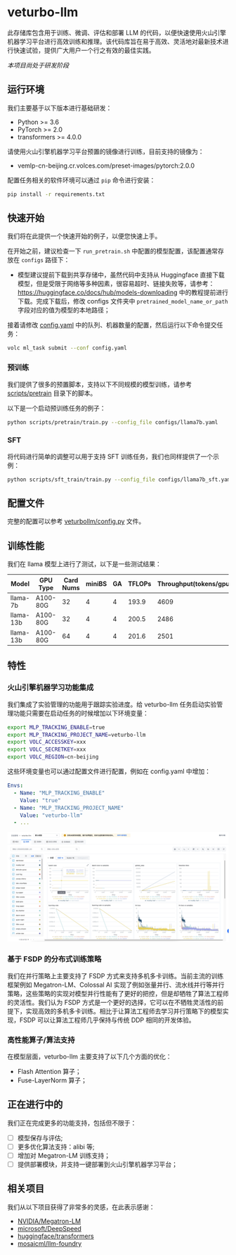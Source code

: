 

# veturbo-llm

此存储库包含用于训练、微调、评估和部署 LLM 的代码，以便快速使用火山引擎机器学习平台进行高效训练和推理。该代码库旨在易于高效、灵活地对最新技术进行快速试验，提供广大用户一个行之有效的最佳实践。

*本项目尚处于研发阶段*

## 运行环境

我们主要基于以下版本进行基础研发：

- Python >= 3.6
- PyTorch >= 2.0
- transformers >= 4.0.0

请使用火山引擎机器学习平台预置的镜像进行训练，目前支持的镜像为：

- vemlp-cn-beijing.cr.volces.com/preset-images/pytorch:2.0.0

配置任务相关的软件环境可以通过 `pip` 命令进行安装：

```bash
pip install -r requirements.txt
```


## 快速开始
我们将在此提供一个快速开始的例子，以便您快速上手。

在开始之前，建议检查一下 `run_pretrain.sh` 中配置的模型配置，该配置通常存放在 `configs` 路径下：

- 模型建议提前下载到共享存储中，虽然代码中支持从 Huggingface 直接下载模型，但是受限于网络等多种因素，很容易超时、链接失败等，请参考：https://huggingface.co/docs/hub/models-downloading 中的教程提前进行下载。完成下载后，修改 configs 文件夹中 `pretrained_model_name_or_path` 字段对应的值为模型的本地路径；

接着请修改 [config.yaml](config.yaml) 中的队列、机器数量的配置，然后运行以下命令提交任务：

```bash
volc ml_task submit --conf config.yaml
```

### 预训练

我们提供了很多的预置脚本，支持以下不同规模的模型训练，请参考 [scripts/pretrain](scripts/pretrain) 目录下的脚本。


以下是一个启动预训练任务的例子：
```bash
python scripts/pretrain/train.py --config_file configs/llama7b.yaml
```

### SFT
将代码进行简单的调整可以用于支持 SFT 训练任务，我们也同样提供了一个示例：
```bash
python scripts/sft_train/train.py --config_file configs/llama7b_sft.yaml
```

## 配置文件
完整的配置可以参考 [veturbollm/config.py](veturbollm/config.py) 文件。


## 训练性能

我们在 llama 模型上进行了测试，以下是一些测试结果：


| Model      | GPU Type  | Card Nums | miniBS | GA | TFLOPs | Throughput(tokens/gpu/s)    |
| ---------- | --------- | --------- | ------ | -- | ------ | --------------------------- |
| llama-7b   | A100-80G  | 32        | 4      | 4  | 193.9  | 4609                        |
| llama-13b  | A100-80G  | 32        | 4      | 4  | 200.5  | 2486                        |
| llama-13b  | A100-80G  | 64        | 4      | 4  | 201.6  | 2501                        |


## 特性
### 火山引擎机器学习功能集成
我们集成了实验管理的功能用于跟踪实验进度。给 veturbo-llm 任务启动实验管理功能只需要在启动任务的时候增加以下环境变量：

```bash
export MLP_TRACKING_ENABLE=true
export MLP_TRACKING_PROJECT_NAME=veturbo-llm
export VOLC_ACCESSKEY=xxx
export VOLC_SECRETKEY=xxx
export VOLC_REGION=cn-beijing
```

这些环境变量也可以通过配置文件进行配置，例如在 config.yaml 中增加：

```yaml
Envs:
  - Name: "MLP_TRACKING_ENABLE"
    Value: "true"
  - Name: "MLP_TRACKING_PROJECT_NAME"
    Value: "veturbo-llm"
  - ...
```

![实验管理](misc/imgs/exp-manage.jpeg)


### 基于 FSDP 的分布式训练策略
我们在并行策略上主要支持了 FSDP 方式来支持多机多卡训练。当前主流的训练框架例如 Megatron-LM、Colossal AI 实现了例如张量并行、流水线并行等并行策略，这些策略的实现对模型并行性能有了更好的把控，但是却牺牲了算法工程师的灵活性。我们认为 FSDP 方式是一个更好的选择，它可以在不牺牲灵活性的前提下，实现高效的多机多卡训练。相比于让算法工程师去学习并行策略下的模型实现，FSDP 可以让算法工程师几乎保持与传统 DDP 相同的开发体验。

### 高性能算子/算法支持
在模型层面，veturbo-llm 主要支持了以下几个方面的优化：
- Flash Attention 算子；
- Fuse-LayerNorm 算子；

## 正在进行中的
我们正在完成更多的功能支持，包括但不限于：
- [ ] 模型保存与评估;
- [ ] 更多优化算法支持：alibi 等;
- [ ] 增加对 Megatron-LM 训练支持；
- [ ] 提供部署模块，并支持一键部署到火山引擎机器学习平台；

## 相关项目

我们从以下项目获得了非常多的灵感，在此表示感谢：
- [NVIDIA/Megatron-LM](https://github.com/NVIDIA/Megatron-LM)
- [microsoft/DeepSpeed](https://github.com/microsoft/DeepSpeed)
- [huggingface/transformers](https://github.com/huggingface/transformers)
- [mosaicml/llm-foundry](https://github.com/mosaicml/llm-foundry)



